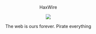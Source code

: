 <p align="center">
  HaxWire
</p>
<p align="center">
  <a href="https://skillicons.dev">
    <img src="https://skillicons.dev/icons?i=aws,gcp,arch,kali,redhat,cloudflare,raspberrypi,github,gitlab,grafana,visualstudio,vscode,cs,html,css,js,dotnet,docker&perline=9" />
  </a>
</p>
<p align="center">
  The web is ours forever. Pirate everything
</p>


<!--
**HaxWire/HaxWire** is a ✨ _special_ ✨ repository because its `README.md` (this file) appears on your GitHub profile.

Here are some ideas to get you started:

- 🔭 I’m currently working on ...
- 🌱 I’m currently learning ...
- 👯 I’m looking to collaborate on ...
- 🤔 I’m looking for help with ...
- 💬 Ask me about ...
- 📫 How to reach me: ...
- 😄 Pronouns: ...
- ⚡ Fun fact: ...
-->
